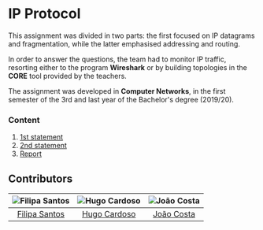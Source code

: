 # IP Protocol

This assignment was divided in two parts: the first focused on IP datagrams and fragmentation, while the latter emphasised addressing and routing.

In order to answer the questions, the team had to monitor IP traffic, resorting either to the program **Wireshark** 
or by building topologies in the **CORE** tool provided by the teachers.

The assignment was developed in **Computer Networks**, in the first semester of the 3rd and last year of the Bachelor's degree (2019/20).

### Content

1. [1st statement](statement-part1.pdf)
2. [2nd statement](statement-part2.pdf)
3. [Report](report.pdf)

## Contributors

![Filipa Santos][filipa-pic] | ![Hugo Cardoso][hugo-pic] | ![João Costa][cunha-pic]
:---: | :---: | :---:
[Filipa Santos][filipa] | [Hugo Cardoso][hugo] | [João Costa][cunha]

[filipa]: https://github.com/fliper6
[filipa-pic]: https://github.com/fliper6.png?size=120
[hugo]: https://github.com/Abjiri
[hugo-pic]: https://github.com/Abjiri.png?size=120
[cunha]: https://github.com/Jcc20
[cunha-pic]: https://github.com/Jcc20.png?size=120
